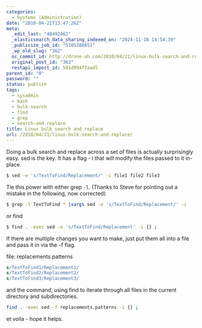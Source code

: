 ```yaml
---
categories:
  - Systems (Administration)
date: "2010-04-21T13:47:26Z"
meta:
  _edit_last: "48492462"
  _elasticsearch_data_sharing_indexed_on: "2024-11-18 14:54:39"
  _publicize_job_id: "5185288651"
  _wp_old_slug: "362"
  oc_commit_id: http://drone-ah.com/2010/04/21/linux-bulk-search-and-replace/1271857655
  original_post_id: "362"
  restapi_import_id: 591d994f7aad5
parent_id: "0"
password: ""
status: publish
tags:
  - sysadmin
  - bash
  - bulk-search
  - find
  - grep
  - search-and-replace
title: Linux bulk search and replace
url: /2010/04/21/linux-bulk-search-and-replace/
---
```


Doing a bulk search and replace across a set of files is actually surprisingly
easy. sed is the key. It has a flag - i that will modify the files passed to it
in-place.

```bash
$ sed -e 's/TextToFind/Replacement/' -i file1 file2 file3
```

Tie this power with either grep `-l`. (Thanks to Steve for pointing out a
mistake in the following, now corrected)

```bash
$ grep -l TextToFind * |xargs sed -e 's/TextToFind/Replacement/' -i
```

or find

```bash
$ find . -exec sed -e 's/TextToFind/Replacement' -i {} ;
```

If there are multiple changes you want to make, just put them all into a file
and pass it in via the -f flag.

file: replacements.patterns

```sed
s/TextToFind1/Replacement1/
s/TextToFind2/Replacement2/
s/TextToFind3/Replacement3/
```

and the command, using find to iterate through all files in the current
directory and subdirectories.

```bash
find . -exec sed -f replacements.patterns -i {} ;
```

et voila - hope it helps.
